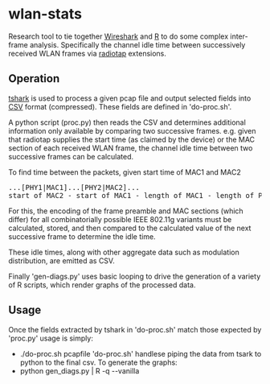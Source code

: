 wlan-stats
==========

Research tool to tie together [Wireshark](https://www.wireshark.org/) and [R](http://www.r-project.org/) to do some complex inter-frame analysis. Specifically the channel idle time between successively received WLAN frames via [radiotap](http://www.radiotap.org/) extensions.

Operation
--------
[tshark](https://www.wireshark.org/docs/man-pages/tshark.html) is used to process a given pcap file and output selected fields into [CSV](https://en.wikipedia.org/wiki/Comma-separated_values) format (compressed).
 These fields are defined in 'do-proc.sh'.

 A python script (proc.py) then reads the CSV and determines additional information only available by comparing two successive frames. e.g. given that radiotap supplies the start time (as claimed by the device) or the MAC section of each received WLAN frame, the channel idle time between two successive frames can be calculated.


To find time between the packets, given start time of MAC1 and MAC2
<pre>
...[PHY1|MAC1]...[PHY2|MAC2]...
start of MAC2 - start of MAC1 - length of MAC1 - length of PHY2$
</pre>

For this, the encoding of the frame preamble and MAC sections (which differ) for all combinatorially possible IEEE 802.11g variants must be calculated, stored, and then compared to the calculated value of the next successive frame to determine the idle time.

These idle times, along with other aggregate data such as modulation distribution, are emitted as CSV.

Finally 'gen-diags.py' uses basic looping to drive the generation of a variety of R scripts, which render graphs of the processed data.

Usage
-----
Once the fields extracted by tshark in 'do-proc.sh' match those expected by 'proc.py' usage is simply:
- ./do-proc.sh pcapfile
'do-proc.sh' handlese piping the data from tsark to python to the final csv.
To generate the graphs:
- python gen_diags.py | R -q --vanilla
